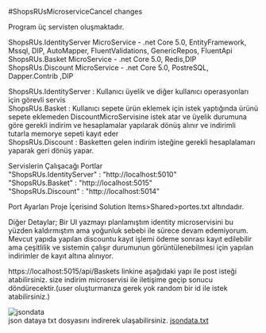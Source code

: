 #ShopsRUsMicroserviceCancel changes

Program üç servisten oluşmaktadır.

ShopsRUs.IdentityServer MicroService - .net Core 5.0, EntityFramework, Mssql, DIP, AutoMapper, FluentValidations, GenericRepos, FluentApi <br />
ShopsRUs.Basket MicroService - .net Core 5.0, Redis,DIP <br />
ShopsRUs.Discount MicroService  - .net Core 5.0, PostreSQL, Dapper.Contrib ,DIP<br />

ShopsRUs.IdentityServer : Kullanıcı üyelik ve diğer kullanıcı operasyonları için görevli servis <br />
ShopsRUs.Basket :  Kullanıcı sepete ürün eklemek için istek yaptığında ürünü sepete eklemeden DiscountMicroServisine istek atar ve üyelik durumuna göre gerekli indirim ve hesaplamalar yapılarak dönüş alınır ve indirimli tutarla memorye sepeti kayıt eder<br />
ShopsRUs.Discount :  Basketten gelen indirim isteğine gerekli hesaplalamarı yaparak geri dönüş yapar. <br />

Servislerin Çalışacağı Portlar <br />
"ShopsRUs.IdentityServer"	   : "http://localhost:5010" <br />
"ShopsRUs.Basket" : "http://localhost:5015" <br />
"ShopsRUs.Discount"  : "http://localhost:5014" <br />

Port Ayarları Proje İçerisind Solution Items>Shared>portes.txt altındadır.

Diğer Detaylar;
Bir UI yazmayı planlamıştım identity microservisini bu yüzden kaldırmıştım ama yoğunluk sebebi ile sürece devam edemiyorum. Mevcut yapıda yapılan discountu kayıt işlemi ödeme sonrası kayıt edilebilir ama çeşitlilik ve sistemin çalışır durumunun görüntülenebilmesi için yapılan indirimler de kayıt altına alınıyor.

https://localhost:5015/api/Baskets linkine aşağıdaki yapı ile post isteği atabilirsiniz. size indirim microservisi ile iletişime geçip sonucu döndürecektir.(user oluşturmanıza gerek yok random bir id ile istek atabilirsiniz.)<br />


![jsondata](https://user-images.githubusercontent.com/63802797/163183260-3150af5d-3b96-4593-98cb-59141df3d60b.png)<br />
json dataya txt dosyasını indirerek ulaşabilirsiniz. [jsondata.txt](https://github.com/CoskunGulcicek/ShopsRUs/files/8481515/jsondata.txt)<br />
